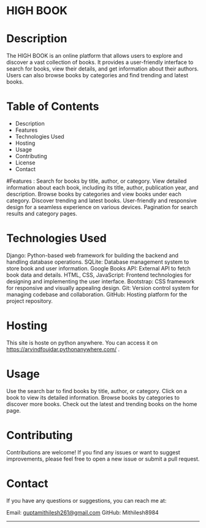 # HIGH BOOK

# Description 
The HIGH BOOK is an online platform that allows users to explore and discover a vast collection of books. It provides a user-friendly interface to search for books, view their details, and get information about their authors. Users can also browse books by categories and find trending and latest books. 

# Table of Contents
* Description
* Features
* Technologies Used
* Hosting
* Usage
* Contributing
* License
* Contact

#Features :
Search for books by title, author, or category.
View detailed information about each book, including its title, author, publication year, and description.
Browse books by categories and view books under each category.
Discover trending and latest books.
User-friendly and responsive design for a seamless experience on various devices.
Pagination for search results and category pages.

# Technologies Used
Django: Python-based web framework for building the backend and handling database operations.
SQLite: Database management system to store book and user information.
Google Books API: External API to fetch book data and details.
HTML, CSS, JavaScript: Frontend technologies for designing and implementing the user interface.
Bootstrap: CSS framework for responsive and visually appealing design.
Git: Version control system for managing codebase and collaboration.
GitHub: Hosting platform for the project repository.

# Hosting 
This site is hoste on python anywhere. You can access it on https://arvindfoujdar.pythonanywhere.com/ .

# Usage
Use the search bar to find books by title, author, or category.
Click on a book to view its detailed information.
Browse books by categories to discover more books.
Check out the latest and trending books on the home page.

# Contributing
Contributions are welcome! If you find any issues or want to suggest improvements, please feel free to open a new issue or submit a pull request.

# Contact
If you have any questions or suggestions, you can reach me at:

Email: guptamithilesh261@gmail.com
GitHub: Mithilesh8984

*******************************************************************************************************************************************************************
